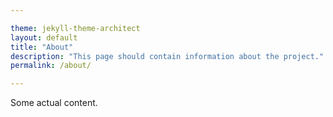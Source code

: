 ```yaml
---

theme: jekyll-theme-architect
layout: default
title: "About"
description: "This page should contain information about the project."
permalink: /about/

---
```


Some actual content.
